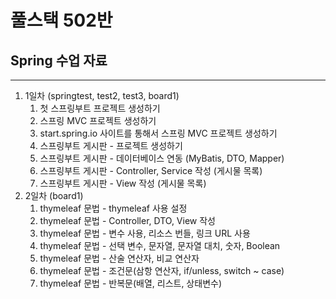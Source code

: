 # 풀스택 502반
## Spring 수업 자료

---

1. 1일차 (springtest, test2, test3, board1)
	1. 첫 스프링부트 프로젝트 생성하기
	2. 스프링 MVC 프로젝트 생성하기
	3. start.spring.io 사이트를 통해서 스프링 MVC 프로젝트 생성하기
	4. 스프링부트 게시판 - 프로젝트 생성하기
	5. 스프링부트 게시판 - 데이터베이스 연동 (MyBatis, DTO, Mapper)
	6. 스프링부트 게시판 - Controller, Service 작성 (게시물 목록)
	7. 스프링부트 게시판 - View 작성 (게시물 목록)
2. 2일차 (board1)
	1. thymeleaf 문법 - thymeleaf 사용 설정
	2. thymeleaf 문법 - Controller, DTO, View 작성
	3. thymeleaf 문법 - 변수 사용, 리소스 번들, 링크 URL 사용
	4. thymeleaf 문법 - 선택 변수, 문자열, 문자열 대치, 숫자, Boolean
	5. thymeleaf 문법 - 산술 연산자, 비교 연산자
	6. thymeleaf 문법 - 조건문(삼항 연산자, if/unless, switch ~ case)
	7. thymeleaf 문법 - 반복문(배열, 리스트, 상태변수)
